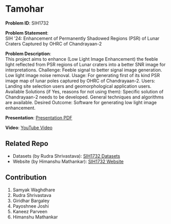# Tamohar
**Problem ID**: SIH1732

**Problem Statement**:\
SIH '24: Enhancement of Permanently Shadowed Regions (PSR) of Lunar Craters Captured by OHRC of Chandrayaan-2

**Problem Description**:\
This project aims to enhance (Low Light Image Enhancement) the feeble light reflected from PSR regions of Lunar craters into a better SNR image for interpretations. Challenge: Feeble signal to better signal image generation. Low light image noise removal. Usage: For generating first of its kind PSR image map of lunar poles captured by OHRC of Chandrayaan-2. Users: Landing site selection users and geomorphological application users. Available Solutions (if Yes, reasons for not using them): Specific solution of Chandrayaan-2 needs to be developed. General techniques and algorithms are available. Desired Outcome: Software for generating low light image enhancement.

**Presentation**: [Presentation PDF](Presentation/SIH1732.pdf)

**Video**: [YouTube Video](https://www.youtube.com/watch?v=ToKVfl1_xZQ&ab_channel=Sam)

## Related Repo
- Datasets (by Rudra Shrivastava): [SIH1732 Datasets](https://github.com/rudraxix/SIH-Tamohar)
- Website (by Himanshu Mathankar): [SIH1732 Website](https://github.com/Himanshumathankar/Tamohar)

## Contribution
1. Samyak Waghdhare
2. Rudra Shrivastava
3. Giridhar Bargaley
4. Payoshnee Joshi
5. Kaneez Parveen
6. Himanshu Mathankar
